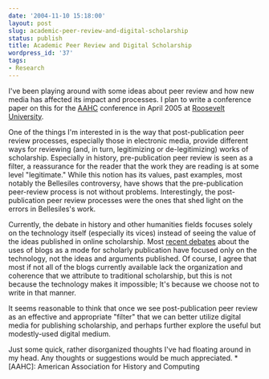 ```yaml
---
date: '2004-11-10 15:18:00'
layout: post
slug: academic-peer-review-and-digital-scholarship
status: publish
title: Academic Peer Review and Digital Scholarship
wordpress_id: '37'
tags:
- Research
---
```


I've been playing around with some ideas about peer review and how new media has affected its impact and processes. I plan to write a conference paper on this for the [AAHC](http://www.theaahc.org/) conference in April 2005 at [Roosevelt University](http://www.roosevelt.edu/).




One of the things I'm interested in is the way that post-publication peer review processes, especially those in electronic media, provide different ways for reviewing (and, in turn, legitimizing or de-legitimizing) works of scholarship. Especially in history, pre-publication peer review is seen as a filter, a reassurance for the reader that the work they are reading is at some level "legitimate." While this notion has its values, past examples, most notably the Bellesiles controversy, have shows that the pre-publication peer-review process is not without problems. Interestingly, the post-publication peer review processes were the ones that shed light on the errors in Bellesiles's work.




Currently, the debate in history and other humanities fields focuses solely on the technology itself (especially its vices) instead of seeing the value of the ideas published in online scholarship. Most [recent debates](http://www.clioweb.org/archives/2004/09/10/blogs-as-scholarship/) about the uses of blogs as a mode for scholarly publication have focused only on the technology, not the ideas and arguments published. Of course, I agree that most if not all of the blogs currently available lack the organization and coherence that we attribute to traditional scholarship, but this is not because the technology makes it impossible; It's because we choose not to write in that manner.




It seems reasonable to think that once we see post-publication peer review as an effective and appropriate "filter" that we can better utilize digital media for publishing scholarship, and perhaps further explore the useful but modestly-used digital medium.




Just some quick, rather disorganized thoughts I've had floating around in my head. Any thoughts or suggestions would be much appreciated.
  *[AAHC]: American Association for History and Computing
